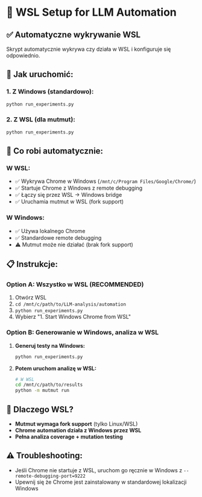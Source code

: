 # 🐧 WSL Setup for LLM Automation

## ✅ **Automatyczne wykrywanie WSL**
Skrypt automatycznie wykrywa czy działa w WSL i konfiguruje się odpowiednio.

## 🚀 **Jak uruchomić:**

### 1. **Z Windows (standardowo):**
```bash
python run_experiments.py
```

### 2. **Z WSL (dla mutmut):**
```bash
python run_experiments.py
```

## 🔧 **Co robi automatycznie:**

### W WSL:
- ✅ Wykrywa Chrome w Windows (`/mnt/c/Program Files/Google/Chrome/`)
- ✅ Startuje Chrome z Windows z remote debugging
- ✅ Łączy się przez WSL → Windows bridge
- ✅ Uruchamia mutmut w WSL (fork support)

### W Windows:
- ✅ Używa lokalnego Chrome
- ✅ Standardowe remote debugging
- ⚠️ Mutmut może nie działać (brak fork support)

## 📋 **Instrukcje:**

### **Option A: Wszystko w WSL (RECOMMENDED)**
1. Otwórz WSL
2. `cd /mnt/c/path/to/LLM-analysis/automation`
3. `python run_experiments.py`
4. Wybierz "1. Start Windows Chrome from WSL"

### **Option B: Generowanie w Windows, analiza w WSL**
1. **Generuj testy na Windows:**
   ```bash
   python run_experiments.py
   ```
2. **Potem uruchom analizę w WSL:**
   ```bash
   # W WSL
   cd /mnt/c/path/to/results
   python -m mutmut run
   ```

## 🎯 **Dlaczego WSL?**
- **Mutmut wymaga fork support** (tylko Linux/WSL)
- **Chrome automation działa z Windows przez WSL**
- **Pełna analiza coverage + mutation testing**

## ⚠️ **Troubleshooting:**
- Jeśli Chrome nie startuje z WSL, uruchom go ręcznie w Windows z `--remote-debugging-port=9222`
- Upewnij się że Chrome jest zainstalowany w standardowej lokalizacji Windows